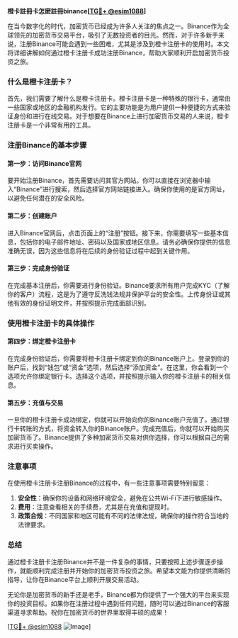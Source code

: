 **橙卡註冊卡怎麽註冊binance[[TG💪+ @esim1088](https://t.me/s/esim1088)]**

在当今数字化的时代，加密货币已经成为许多人关注的焦点之一。Binance作为全球领先的加密货币交易平台，吸引了无数投资者的目光。然而，对于许多新手来说，注册Binance可能会遇到一些困难，尤其是涉及到橙卡注册卡的使用时。本文将详细讲解如何通过橙卡注册卡成功注册Binance，帮助大家顺利开启加密货币投资之旅。

### 什么是橙卡注册卡？

首先，我们需要了解什么是橙卡注册卡。橙卡注册卡是一种特殊的银行卡，通常由一些国家或地区的金融机构发行。它的主要功能是为用户提供一种便捷的方式来验证身份和进行在线交易。对于想要在Binance上进行加密货币交易的人来说，橙卡注册卡是一个非常有用的工具。

### 注册Binance的基本步骤

#### 第一步：访问Binance官网

要开始注册Binance，首先需要访问其官方网站。你可以直接在浏览器中输入“Binance”进行搜索，然后选择官方网站链接进入。确保你使用的是官方网址，以避免任何潜在的安全风险。

#### 第二步：创建账户

进入Binance官网后，点击页面上的“注册”按钮。接下来，你需要填写一些基本信息，包括你的电子邮件地址、密码以及国家或地区信息。请务必确保你提供的信息准确无误，因为这些信息将在后续的身份验证过程中起到关键作用。

#### 第三步：完成身份验证

在完成基本注册后，你需要进行身份验证。Binance要求所有用户完成KYC（了解你的客户）流程，这是为了遵守反洗钱法规并保护平台的安全性。上传身份证或其他有效的身份证明文件，并按照提示完成面部识别。

### 使用橙卡注册卡的具体操作

#### 第四步：绑定橙卡注册卡

在完成身份验证后，你需要将橙卡注册卡绑定到你的Binance账户上。登录到你的账户后，找到“钱包”或“资金”选项，然后选择“添加资金”。在这里，你会看到一个选项允许你绑定银行卡。选择这个选项，并按照提示输入你的橙卡注册卡的相关信息。

#### 第五步：充值与交易

一旦你的橙卡注册卡成功绑定，你就可以开始向你的Binance账户充值了。通过银行卡转账的方式，将资金转入你的Binance账户。完成充值后，你就可以开始购买加密货币了。Binance提供了多种加密货币交易对供你选择，你可以根据自己的需求进行买卖操作。

### 注意事项

在使用橙卡注册卡注册Binance的过程中，有一些注意事项需要特别留意：

1. **安全性**：确保你的设备和网络环境安全，避免在公共Wi-Fi下进行敏感操作。
2. **费用**：注意查看相关的手续费，尤其是在充值和提现时。
3. **政策合规**：不同国家和地区可能有不同的法律法规，确保你的操作符合当地的法律要求。

### 总结

通过橙卡注册卡注册Binance并不是一件复杂的事情，只要按照上述步骤逐步操作，就能顺利完成注册并开始你的加密货币投资之旅。希望本文能为你提供清晰的指导，让你在Binance平台上顺利开展交易活动。

无论你是加密货币的新手还是老手，Binance都为你提供了一个强大的平台来实现你的投资目标。如果你在注册过程中遇到任何问题，随时可以通过Binance的客服渠道寻求帮助。祝你在加密货币的世界里取得丰硕的成果！

[[TG💪+ @esim1088](https://t.me/s/esim1088) ![Image](https://i.postimg.cc/4NQfJmqS/Snipaste-2025-05-13-00-14-12.png)]